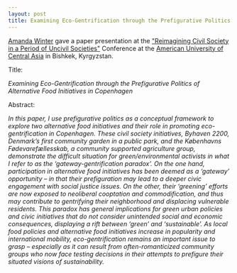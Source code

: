 ```yaml
---
layout: post
title: Examining Eco-Gentrification through the Prefigurative Politics of Alternative Food Initiatives in Copenhagen
---
```


[Amanda Winter](https://www.nottingham.ac.uk/sociology/people/amanda.winter) gave a paper presentation at the ["Reimagining Civil Society in a Period of Uncivil Societies"](https://auca.kg/en/auca_news/2946/) Conference at the [American University of Central Asia](https://auca.kg/) in Bishkek, Kyrgyzstan.

Title:

*Examining Eco-Gentrification through the Prefigurative Politics of Alternative Food Initiatives in Copenhagen*



Abstract:

*In this paper, I use prefigurative politics as a conceptual framework to explore two alternative food initiatives and their role in promoting eco-gentrification in Copenhagen. These civil society initiatives, Byhaven 2200, Denmark’s first community garden in a public park, and the Københavns Fødevarefællesskab, a community supported agriculture group, demonstrate the difficult situation for green/environmental activists in what I refer to as the ‘gateway-gentrification paradox’. On the one hand, participation in alternative food initiatives has been deemed as a ‘gateway’ opportunity – in that their prefiguration may lead to a deeper civic engagement with social justice issues. On the other, their ‘greening’ efforts are now exposed to neoliberal cooptation and commodification, and thus may contribute to gentrifying their neighborhood and displacing vulnerable residents. This paradox has general implications for green urban policies and civic initiatives that do not consider unintended social and economic consequences, displaying a rift between ‘green’ and ‘sustainable’. As local food policies and alternative food initiatives increase in popularity and international mobility, eco-gentrification remains an important issue to grasp – especially as it can result from often-romanticized community groups who now face testing decisions in their attempts to prefigure their situated visions of sustainability.*
